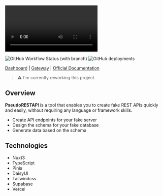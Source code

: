 ![PseudoRESTAPI - Demo](https://raw.githubusercontent.com/netervati/pseudo-rest-api/main/public/demo.mp4)

![GitHub Workflow Status (with branch)](https://img.shields.io/github/actions/workflow/status/netervati/pseudo-rest-api/build.yml?branch=main&style=flat-square)
![GitHub deployments](https://img.shields.io/github/deployments/netervati/pseudo-rest-api/production?label=vercel&logo=vercel&logoColor=white)

[Dashboard](https://pseudorestapi.com/) |
[Gateway](https://gateway.pseudorestapi.com/) |
[Official Documentation](https://pseudorestapi.com/docs)

> ⚠️ I'm currently reworking this project.

## Overview

**PseudoRESTAPI** is a tool that enables you to create fake REST APIs quickly and easily, without requiring any language or framework skills.

- Create API endpoints for your fake server
- Design the schema for your fake database
- Generate data based on the schema

## Technologies

- Nuxt3
- TypeScript
- Pinia
- DaisyUI
- Tailwindcss
- Supabase
- Vercel
